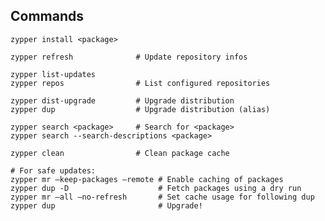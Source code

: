
## Commands

    zypper install <package> 

    zypper refresh              # Update repository infos

    zypper list-updates
    zypper repos                # List configured repositories

    zypper dist-upgrade         # Upgrade distribution
    zypper dup                  # Upgrade distribution (alias)

    zypper search <package>     # Search for <package>
    zypper search --search-descriptions <package>

    zypper clean                # Clean package cache

    # For safe updates:
    zypper mr –keep-packages –remote # Enable caching of packages
    zypper dup -D                    # Fetch packages using a dry run
    zypper mr –all –no-refresh       # Set cache usage for following dup
    zypper dup                       # Upgrade!
